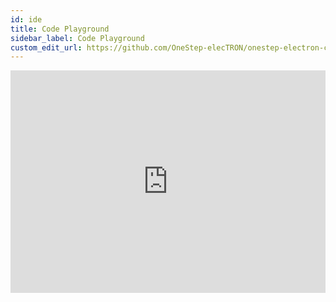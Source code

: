 ```yaml
---
id: ide
title: Code Playground
sidebar_label: Code Playground
custom_edit_url: https://github.com/OneStep-elecTRON/onestep-electron-content
---
```


<iframe src="https://trinket.io/embed/python3/8cbde20f2e" width="100%" height="356" frameborder="0" marginwidth="0" marginheight="0" allowfullscreen></iframe>
